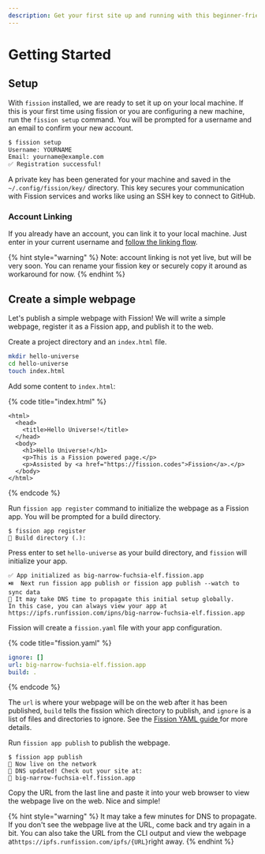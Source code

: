 ```yaml
---
description: Get your first site up and running with this beginner-friendly guide
---
```


# Getting Started

## Setup

With `fission` installed, we are ready to set it up on your local machine. If this is your first time using fission or you are configuring a new machine, run the `fission setup` command. You will be prompted for a username and an email to confirm your new account.

```bash
$ fission setup
Username: YOURNAME
Email: yourname@example.com
✅ Registration successful!
```

A private key has been generated for your machine and saved in the `~/.config/fission/key/` directory. This key secures your communication with Fission services and works like using an SSH key to connect to GitHub.

### Account Linking

If you already have an account, you can link it to your local machine. Just enter in your current username and [follow the linking flow](account-linking.md).

{% hint style="warning" %}
Note: account linking is not yet live, but will be very soon. You can rename your fission key or securely copy it around as workaround for now.
{% endhint %}

## Create a simple webpage

Let's publish a simple webpage with Fission! We will write a simple webpage, register it as a Fission app, and publish it to the web.

Create a project directory and an `index.html` file.

```bash
mkdir hello-universe
cd hello-universe
touch index.html
```

Add some content to `index.html`:

{% code title="index.html" %}
```markup
<html>
  <head>
    <title>Hello Universe!</title>
  </head>
  <body>
    <h1>Hello Universe!</h1>
    <p>This is a Fission powered page.</p>
    <p>Assisted by <a href="https://fission.codes">Fission</a>.</p>
  </body>
</html>
```
{% endcode %}

Run `fission app register` command to initialize the webpage as a Fission app. You will be prompted for a build directory.

```text
$ fission app register
👷 Build directory (.):
```

Press enter to set `hello-universe` as your build directory, and `fission` will initialize your app.

```text
✅ App initialized as big-narrow-fuchsia-elf.fission.app
⏯️  Next run fission app publish or fission app publish --watch to sync data
💁 It may take DNS time to propagate this initial setup globally. 
In this case, you can always view your app at 
https://ipfs.runfission.com/ipns/big-narrow-fuchsia-elf.fission.app
```

Fission will create a `fission.yaml` file with your app configuration.

{% code title="fission.yaml" %}
```yaml
ignore: []
url: big-narrow-fuchsia-elf.fission.app
build: .
```
{% endcode %}

The `url` is where your webpage will be on the web after it has been published, `build` tells the fission which directory to publish, and `ignore` is a list of files and directories to ignore. See the [Fission YAML guide ](https://guide.fission.codes/hosting/cli/fission-yaml)for more details.

Run `fission app publish` to publish the webpage.

```text
$ fission app publish
🚀 Now live on the network
📝 DNS updated! Check out your site at: 
🔗 big-narrow-fuchsia-elf.fission.app
```

Copy the URL from the last line and paste it into your web browser to view the webpage live on the web. Nice and simple!

{% hint style="warning" %}
It may take a few minutes for DNS to propagate. If you don't see the webpage live at the URL, come back and try again in a bit. You can also take the URL from the CLI output and view the webpage at`https://ipfs.runfission.com/ipfs/{URL}`right away.
{% endhint %}


